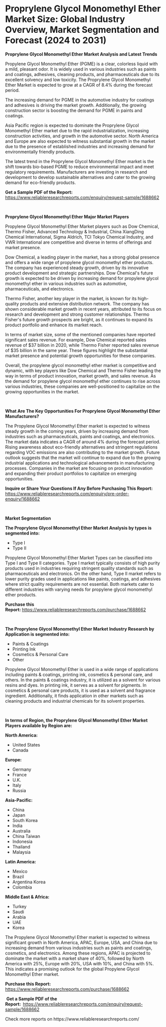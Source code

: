 <p><h1>Proprylene Glycol Monomethyl Ether Market Size: Global Industry Overview, Market Segmentation and Forecast (2024 to 2031)</h1></p><p><strong>Proprylene Glycol Monomethyl Ether Market Analysis and Latest Trends</strong></p>
<p><p>Propylene Glycol Monomethyl Ether (PGME) is a clear, colorless liquid with a mild, pleasant odor. It is widely used in various industries such as paints and coatings, adhesives, cleaning products, and pharmaceuticals due to its excellent solvency and low toxicity. The Proprylene Glycol Monomethyl Ether Market is expected to grow at a CAGR of 8.4% during the forecast period. </p><p>The increasing demand for PGME in the automotive industry for coatings and adhesives is driving the market growth. Additionally, the growing construction sector is boosting the demand for PGME in paints and coatings. </p><p>Asia Pacific region is expected to dominate the Proprylene Glycol Monomethyl Ether market due to the rapid industrialization, increasing construction activities, and growth in the automotive sector. North America and Europe are also expected to witness substantial growth in the market due to the presence of established industries and increasing demand for environmentally friendly products.</p><p>The latest trend in the Proprylene Glycol Monomethyl Ether market is the shift towards bio-based PGME to reduce environmental impact and meet regulatory requirements. Manufacturers are investing in research and development to develop sustainable alternatives and cater to the growing demand for eco-friendly products.</p></p>
<p><strong>Get a Sample PDF of the Report:&nbsp;</strong> <a href="https://www.reliableresearchreports.com/enquiry/request-sample/1688662">https://www.reliableresearchreports.com/enquiry/request-sample/1688662</a></p>
<p>&nbsp;</p>
<p><strong>Proprylene Glycol Monomethyl Ether Major Market Players</strong></p>
<p><p>Propylene Glycol Monomethyl Ether Market players such as Dow Chemical, Thermo Fisher, Advanced Technology & Industrial, China XiangDing Chemical International, Sigma Aldrich, TCI Tokyo Chemical Industry, and VWR International are competitive and diverse in terms of offerings and market presence.</p><p>Dow Chemical, a leading player in the market, has a strong global presence and offers a wide range of propylene glycol monomethyl ether products. The company has experienced steady growth, driven by its innovative product development and strategic partnerships. Dow Chemical's future growth is expected to be driven by increasing demand for propylene glycol monomethyl ether in various industries such as automotive, pharmaceuticals, and electronics.</p><p>Thermo Fisher, another key player in the market, is known for its high-quality products and extensive distribution network. The company has shown considerable market growth in recent years, attributed to its focus on research and development and strong customer relationships. Thermo Fisher's future growth prospects are bright, as it continues to expand its product portfolio and enhance its market reach.</p><p>In terms of market size, some of the mentioned companies have reported significant sales revenue. For example, Dow Chemical reported sales revenue of $37 billion in 2020, while Thermo Fisher reported sales revenue of $35 billion in the same year. These figures highlight the substantial market presence and potential growth opportunities for these companies.</p><p>Overall, the propylene glycol monomethyl ether market is competitive and dynamic, with key players like Dow Chemical and Thermo Fisher leading the way in terms of product innovation, market growth, and sales revenue. As the demand for propylene glycol monomethyl ether continues to rise across various industries, these companies are well-positioned to capitalize on the growing opportunities in the market.</p></p>
<p>&nbsp;</p>
<p><strong>What Are The Key Opportunities For Proprylene Glycol Monomethyl Ether Manufacturers?</strong></p>
<p><p>The Propylene Glycol Monomethyl Ether market is expected to witness steady growth in the coming years, driven by increasing demand from industries such as pharmaceuticals, paints and coatings, and electronics. The market data indicates a CAGR of around 4% during the forecast period. Rising awareness about eco-friendly alternatives and stringent regulations regarding VOC emissions are also contributing to the market growth. Future outlook suggests that the market will continue to expand due to the growing industrial applications and technological advancements in manufacturing processes. Companies in the market are focusing on product innovation and expanding their product portfolios to capitalize on emerging opportunities.</p></p>
<p><strong>Inquire or Share Your Questions If Any Before Purchasing This Report:</strong> <a href="https://www.reliableresearchreports.com/enquiry/pre-order-enquiry/1688662">https://www.reliableresearchreports.com/enquiry/pre-order-enquiry/1688662</a></p>
<p>&nbsp;</p>
<p><strong>Market Segmentation</strong></p>
<p><strong>The Proprylene Glycol Monomethyl Ether Market Analysis by types is segmented into:</strong></p>
<p><ul><li>Type I</li><li>Type II</li></ul></p>
<p><p>Propylene Glycol Monomethyl Ether Market Types can be classified into Type I and Type II categories. Type I market typically consists of high purity products used in industries requiring stringent quality standards such as pharmaceuticals and electronics. On the other hand, Type II market refers to lower purity grades used in applications like paints, coatings, and adhesives where strict quality requirements are not essential. Both markets cater to different industries with varying needs for propylene glycol monomethyl ether products.</p></p>
<p><strong>Purchase this Report:&nbsp;</strong><a href="https://www.reliableresearchreports.com/purchase/1688662">https://www.reliableresearchreports.com/purchase/1688662</a></p>
<p>&nbsp;</p>
<p><strong>The Proprylene Glycol Monomethyl Ether Market Industry Research by Application is segmented into:</strong></p>
<p><ul><li>Paints & Coatings</li><li>Printing Ink</li><li>Cosmetics & Personal Care</li><li>Other</li></ul></p>
<p><p>Propylene Glycol Monomethyl Ether is used in a wide range of applications including paints & coatings, printing ink, cosmetics & personal care, and others. In the paints & coatings industry, it is utilized as a solvent for various resins and dyes. In printing ink, it serves as a solvent for pigments. In cosmetics & personal care products, it is used as a solvent and fragrance ingredient. Additionally, it finds application in other markets such as cleaning products and industrial chemicals for its solvent properties.</p></p>
<p>&nbsp;</p>
<p><strong>In terms of Region, the Proprylene Glycol Monomethyl Ether Market Players available by Region are:</strong></p>
<p>
    <p> <strong> North America: </strong>
        <ul>
            <li>United States</li>
            <li>Canada</li>
        </ul>
        </p> 
    <p> <strong> Europe: </strong>
        <ul>
            <li>Germany</li>
            <li>France</li>
            <li>U.K.</li>
            <li>Italy</li>
            <li>Russia</li>
        </ul>
        </p> 
    <p> <strong> Asia-Pacific: </strong>
        <ul>
            <li>China</li>
            <li>Japan</li>
            <li>South Korea</li>
            <li>India</li>
            <li>Australia</li>
            <li>China Taiwan</li>
            <li>Indonesia</li>
            <li>Thailand</li>
            <li>Malaysia</li>
        </ul>
        </p> 
    <p> <strong> Latin America: </strong>
        <ul>
            <li>Mexico</li>
            <li>Brazil</li>
            <li>Argentina Korea</li>
            <li>Colombia</li>
        </ul>
        </p> 
    <p> <strong> Middle East & Africa: </strong>
        <ul>
            <li>Turkey</li>
            <li>Saudi</li>
            <li>Arabia</li>
            <li>UAE</li>
            <li>Korea</li>
        </ul>
    </p>
    </p>
<p><p>The Propylene Glycol Monomethyl Ether market is expected to witness significant growth in North America, APAC, Europe, USA, and China due to increasing demand from various industries such as paints and coatings, cosmetics, and electronics. Among these regions, APAC is projected to dominate the market with a market share of 40%, followed by North America with 25%, Europe with 20%, USA with 10%, and China with 5%. This indicates a promising outlook for the global Propylene Glycol Monomethyl Ether market.</p></p>
<p><strong>Purchase this Report: </strong><a href="https://www.reliableresearchreports.com/purchase/1688662">https://www.reliableresearchreports.com/purchase/1688662</a></p>
<p>&nbsp;<strong>Get a Sample PDF of the Report:&nbsp;&nbsp;</strong><a href="https://www.reliableresearchreports.com/enquiry/request-sample/1688662">https://www.reliableresearchreports.com/enquiry/request-sample/1688662</a></p>
<p><strong></strong></p>
<p>Check more reports on https://www.reliableresearchreports.com/</p>